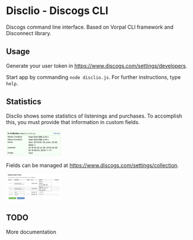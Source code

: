 # Disclio - Discogs CLI

Discogs command line interface. Based on Vorpal CLI framework and Disconnect library.

## Usage

Generate your user token in https://www.discogs.com/settings/developers.

Start app by commanding ```node disclio.js```. For further instructions, type ```help```.

## Statistics

Disclio shows some statistics of listenings and purchases. To accomplish this, you must provide that information in custom fields.

<img src='discogs_notes.png' width=30%/>

Fields can be managed at https://www.discogs.com/settings/collection.

<img src='discogs_custom_fields.png' width=30%/>

## TODO

More documentation
